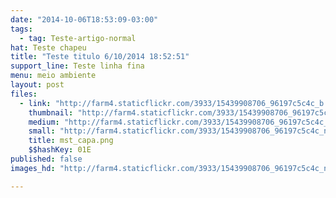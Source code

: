 ```yaml
---
date: "2014-10-06T18:53:09-03:00"
tags:
  - tag: Teste-artigo-normal
hat: Teste chapeu
title: "Teste titulo 6/10/2014 18:52:51"
support_line: Teste linha fina
menu: meio ambiente
layout: post
files:
  - link: "http://farm4.staticflickr.com/3933/15439908706_96197c5c4c_b.jpg"
    thumbnail: "http://farm4.staticflickr.com/3933/15439908706_96197c5c4c_t.jpg"
    medium: "http://farm4.staticflickr.com/3933/15439908706_96197c5c4c_z.jpg"
    small: "http://farm4.staticflickr.com/3933/15439908706_96197c5c4c_n.jpg"
    title: mst_capa.png
    $$hashKey: 01E
published: false
images_hd: "http://farm4.staticflickr.com/3933/15439908706_96197c5c4c_n.jpg"

---
```

